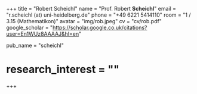 +++ 
title = "Robert Scheichl"
name = "Prof. Robert **Scheichl**"
email = "r.scheichl (at) uni-heidelberg.de"
phone = "+49 6221 5414110"
room = "1 / 3.15 (Mathematikon)"
avatar = "img/rob.jpeg"
cv = "cv/rob.pdf"
google_scholar = "https://scholar.google.co.uk/citations?user=En1WUz8AAAAJ&hl=en"

pub_name = "scheichl"

# research_interest = ""
+++
 
       